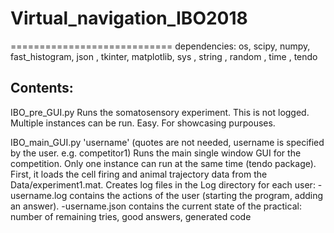 # Virtual_navigation_IBO2018
============================
dependencies:
os, scipy, numpy, fast_histogram, json , tkinter, matplotlib, sys , string , random , time , tendo

Contents:
---------
IBO_pre_GUI.py
Runs the somatosensory experiment. This is not logged. Multiple instances can be run. Easy. For showcasing purpouses.

IBO_main_GUI.py 'username'    (quotes are not needed, username is specified by the user. e.g. competitor1)
Runs the main single window GUI for the competition. Only one instance can run at the same time (tendo package).
First, it loads the cell firing and animal trajectory data from the Data/experiment1.mat.
Creates log files in the Log directory for each user:
    -username.log contains the actions of the user (starting the program, adding an answer).
    -username.json contains the current state of the practical: number of remaining tries, good answers, generated code
